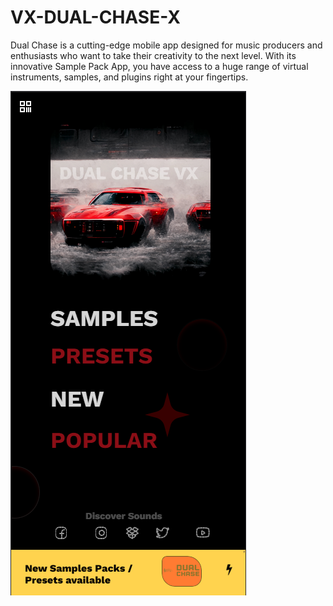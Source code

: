 # VX-DUAL-CHASE-X
Dual Chase is a cutting-edge mobile app designed for music producers and enthusiasts who want to take their creativity to the next level. With its innovative Sample Pack App, you have access to a huge range of virtual instruments, samples, and plugins right at your fingertips.

![Image description](mianpic.png)

